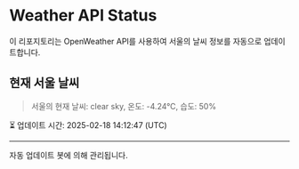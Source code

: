
# Weather API Status

이 리포지토리는 OpenWeather API를 사용하여 서울의 날씨 정보를 자동으로 업데이트합니다.

## 현재 서울 날씨
> 서울의 현재 날씨: clear sky, 온도: -4.24°C, 습도: 50%

⏳ 업데이트 시간: 2025-02-18 14:12:47 (UTC)

---
자동 업데이트 봇에 의해 관리됩니다.
